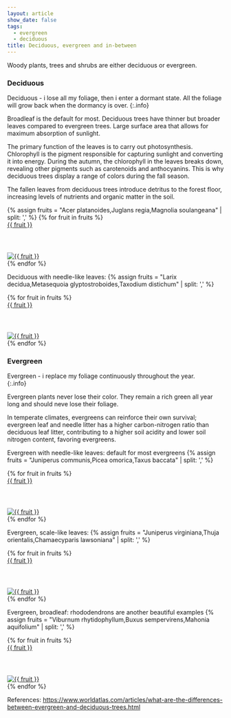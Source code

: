 ```yaml
---
layout: article
show_date: false
tags: 
  - evergreen
  - deciduous
title: Deciduous, evergreen and in-between
---
```


Woody plants, trees and shrubs are either deciduous or evergreen.
<!--more-->

### Deciduous

Deciduous - i lose all my foliage, then i enter a dormant state. All the foliage will grow back when the dormancy is over.
{:.info}

Broadleaf is the default for most. Deciduous trees have thinner but broader leaves compared to evergreen trees.  Large surface area that allows for maximum absorption of sunlight.  

The primary function of the leaves is to carry out photosynthesis. Chlorophyll is the pigment responsible for capturing sunlight and converting it into energy. During the autumn, the chlorophyll in the leaves breaks down, revealing other pigments such as carotenoids and anthocyanins. This is why deciduous trees display a range of colors during the fall season.   

The fallen leaves from deciduous trees introduce detritus to the forest floor, increasing levels of nutrients and organic matter in the soil.  

<div class="flex-taxa">
{% assign fruits = "Acer platanoides,Juglans regia,Magnolia soulangeana" | split: ',' %}
{% for fruit in fruits %}
    <a href="/padapt/{{ fruit }}">
        <div class="card-small card--clickable masonry-item">
            <div class="card__content">
                <div class="card__header">
                    {{ fruit }}
                    <h4><span id="{{ fruit }}-preferred_common_name"></span><br><span id="{{ fruit }}-english_common_name"></span></h4>
                    <img id="{{fruit}}-cover" alt="{{ fruit }}"/>
                </div>
            </div>
        </div>
    </a>
{% endfor %}
</div>
<script src="/assets/get-inat-info.js"></script>
<script>
    {% for fruit in fruits %}
        fetchFruitInfo("{{ fruit }}");
    {% endfor %}
</script>

Deciduous with needle-like leaves:
{% assign fruits = "Larix decidua,Metasequoia glyptostroboides,Taxodium distichum" | split: ',' %}
<div class="flex-taxa">
{% for fruit in fruits %}
    <a href="/padapt/{{ fruit }}">
        <div class="card-small card--clickable masonry-item">
            <div class="card__content">
                <div class="card__header">
                    {{ fruit }}
                    <h4><span id="{{ fruit }}-preferred_common_name"></span><br><span id="{{ fruit }}-english_common_name"></span></h4>
                    <img id="{{fruit}}-cover" alt="{{ fruit }}"/>
                </div>
            </div>
        </div>
    </a>
{% endfor %}
</div>
<script src="/assets/get-inat-info.js"></script>
<script>
    {% for fruit in fruits %}
        fetchFruitInfo("{{ fruit }}");
    {% endfor %}
</script>


### Evergreen

Evergreen - i replace my foliage continuously throughout the year.  
{:.info}

Evergreen plants never lose their color. They remain a rich green all year long and should neve lose their foliage.  

In temperate climates, evergreens can reinforce their own survival; evergreen leaf and needle litter has a higher carbon-nitrogen ratio than deciduous leaf litter, contributing to a higher soil acidity and lower soil nitrogen content, favoring evergreens.   

Evergreen with needle-like leaves: default for most evergreens
{% assign fruits = "Juniperus communis,Picea omorica,Taxus baccata" | split: ',' %}
<div class="flex-taxa">
{% for fruit in fruits %}
    <a href="/padapt/{{ fruit }}">
        <div class="card-small card--clickable masonry-item">
            <div class="card__content">
                <div class="card__header">
                    {{ fruit }}
                    <h4><span id="{{ fruit }}-preferred_common_name"></span><br><span id="{{ fruit }}-english_common_name"></span></h4>
                    <img id="{{fruit}}-cover" alt="{{ fruit }}"/>
                </div>
            </div>
        </div>
    </a>
{% endfor %}
</div>
<script src="/assets/get-inat-info.js"></script>
<script>
    {% for fruit in fruits %}
        fetchFruitInfo("{{ fruit }}");
    {% endfor %}
</script>

Evergreen, scale-like leaves:
{% assign fruits = "Juniperus virginiana,Thuja orientalis,Chamaecyparis lawsoniana" | split: ',' %}
<div class="flex-taxa">
{% for fruit in fruits %}
    <a href="/padapt/{{ fruit }}">
        <div class="card-small card--clickable masonry-item">
            <div class="card__content">
                <div class="card__header">
                    {{ fruit }}
                    <h4><span id="{{ fruit }}-preferred_common_name"></span><br><span id="{{ fruit }}-english_common_name"></span></h4>
                    <img id="{{fruit}}-cover" alt="{{ fruit }}"/>
                </div>
            </div>
        </div>
    </a>
{% endfor %}
</div>
<script src="/assets/get-inat-info.js"></script>
<script>
    {% for fruit in fruits %}
        fetchFruitInfo("{{ fruit }}");
    {% endfor %}
</script>

Evergreen, broadleaf: rhododendrons are another beautiful examples
{% assign fruits = "Viburnum rhytidophyllum,Buxus sempervirens,Mahonia aquifolium" | split: ',' %}
<div class="flex-taxa">
{% for fruit in fruits %}
    <a href="/padapt/{{ fruit }}">
        <div class="card-small card--clickable masonry-item">
            <div class="card__content">
                <div class="card__header">
                    {{ fruit }}
                    <h4><span id="{{ fruit }}-preferred_common_name"></span><br><span id="{{ fruit }}-english_common_name"></span></h4>
                    <img id="{{fruit}}-cover" alt="{{ fruit }}"/>
                </div>
            </div>
        </div>
    </a>
{% endfor %}
</div>
<script src="/assets/get-inat-info.js"></script>
<script>
    {% for fruit in fruits %}
        fetchFruitInfo("{{ fruit }}");
    {% endfor %}
</script>


References:
https://www.worldatlas.com/articles/what-are-the-differences-between-evergreen-and-deciduous-trees.html
